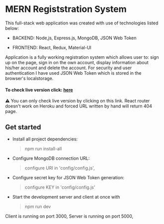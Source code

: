# MERN Registstration System

This full-stack web application was created with use of technologies listed below:

- BACKEND:
Node,js, Express.js, MongoDB, JSON Web Token

- FRONTEND:
React, Redux, Material-UI

Application is a fully working registration system which allows user to: sign up on the page, sign in on the own account, display information about his/her account and delete the account. For security and user authentication I have used JSON Web Token which is stored in the browser's localstorage.

#### To check live version click: [here](https://ms-mern-registration-system.herokuapp.com/)
⚠️ You can only check live version by clicking on this link. React router doesn't work on Heroku and forced URL written by hand will return 404 page.

## Get started

- Install all project dependencies:

  > npm run install-all

- Configure MongoDB connection URL:

  > configure URI in 'config/config.js',

- Configure secret key for JSON Web Token generation:

  > configure KEY in 'config/config.js'

- Start the development server and client at once with

  > npm run dev

Client is running on port 3000,
Server is running on port 5000,
